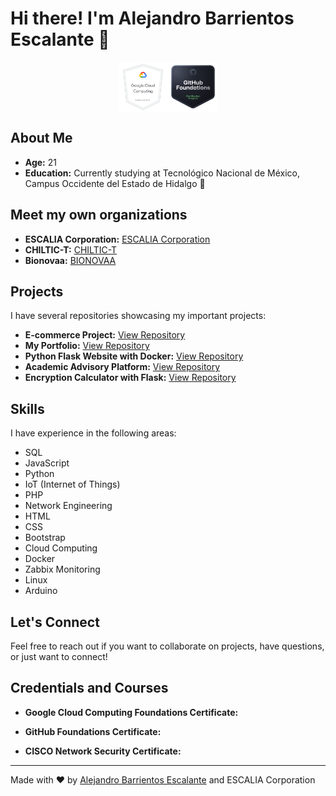 # Hi there! I'm Alejandro Barrientos Escalante 👋

<div style="display: flex; justify-content: center;">
        <img src="./badges/google-cloud-computing-foundations-certificate.png" alt="Google Cloud Badge" width="80" />
        <img src="./badges/github-foundations.png" alt="GitHub Badge" width="80" />
</div>

## About Me

- **Age:** 21
- **Education:** Currently studying at Tecnológico Nacional de México, Campus Occidente del Estado de Hidalgo 📕

## Meet my own organizations

- **ESCALIA Corporation:** [ESCALIA Corporation](https://github.com/ESCALIA-Corporation)
- **CHILTIC-T:** [CHILTIC-T](https://github.com/CHILTIC-T)
- **Bionovaa:** [BIONOVAA](https://github.com/Bionovaa)

## Projects

I have several repositories showcasing my important projects:

- **E-commerce Project:** [View Repository](https://github.com/CHILTIC-T/website)
- **My Portfolio:** [View Repository](https://github.com/ESCALIA-Corporation/Website)
- **Python Flask Website with Docker:** [View Repository](https://github.com/ESCALIA-Corporation/python-website)
- **Academic Advisory Platform:** [View Repository](https://github.com/ESCALIA-Corporation/Plataforma-educativa)
- **Encryption Calculator with Flask:** [View Repository](https://github.com/beofalejandro/Calculadora-de-Encriptacion)

## Skills

I have experience in the following areas:

- SQL
- JavaScript
- Python
- IoT (Internet of Things)
- PHP
- Network Engineering
- HTML
- CSS
- Bootstrap
- Cloud Computing
- Docker
- Zabbix Monitoring
- Linux
- Arduino

## Let's Connect

Feel free to reach out if you want to collaborate on projects, have questions, or just want to connect!

## Credentials and Courses

- **Google Cloud Computing Foundations Certificate:**

<!--<img src="./badges/google-cloud-computing-foundations-certificate.png" alt="Google Cloud Badge" width="300" />-->

- **GitHub Foundations Certificate:**
<!--<img src="./badges/github-foundations.png" alt="GitHub Badge" width="300" />-->

- **CISCO Network Security Certificate:**

---
Made with ❤️ by [Alejandro Barrientos Escalante](https://github.com/beofalejandro) and ESCALIA Corporation
